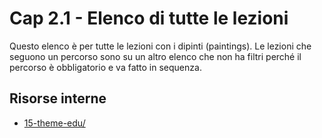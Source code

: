 # <a name="top"></a> Cap 2.1 - Elenco di tutte le lezioni

Questo elenco è per tutte le lezioni con i dipinti (paintings). Le lezioni che seguono un percorso sono su un altro elenco che non ha filtri perché il percorso è obbligatorio e va fatto in sequenza.



## Risorse interne

- [15-theme-edu/]()